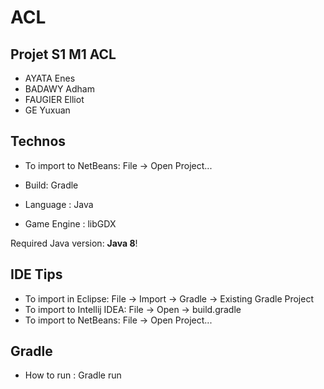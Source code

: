 # ACL
## Projet S1 M1 ACL

- AYATA Enes
- BADAWY Adham
- FAUGIER Elliot
- GE Yuxuan

## Technos
- To import to NetBeans: File -> Open Project...

- Build: Gradle
- Language : Java
- Game Engine : libGDX


Required Java version: **Java 8**!

## IDE Tips
- To import in Eclipse: File -> Import -> Gradle -> Existing Gradle Project
- To import to Intellij IDEA: File -> Open -> build.gradle
- To import to NetBeans: File -> Open Project...

## Gradle
- How to run : Gradle run
